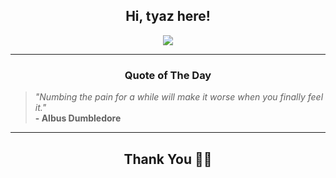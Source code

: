 <h2 align="center"> Hi, tyaz here!</h2>

<p align="center">
<a href="https://github.com/tyazx" alt="github streak"><img src="https://dvst-streak.herokuapp.com/?user=tyazx&theme=tokyonight&fire=DD472C"></a>
</p>

<hr>
<h3 align="center">Quote of The Day</h3>
<p align="center">
<blockquote>
<i>"Numbing the pain for a while will make it worse when you finally feel it."</i>
<br>
<b>- Albus Dumbledore</b>
</blockquote>
</p>


<hr>
<h2 align="center">Thank You 🙏🏼</h2>
